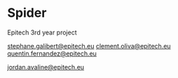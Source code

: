 # Spider
Epitech 3rd year project

stephane.galibert@epitech.eu
clement.oliva@epitech.eu
quentin.fernandez@epitech.eu







jordan.avaline@epitech.eu